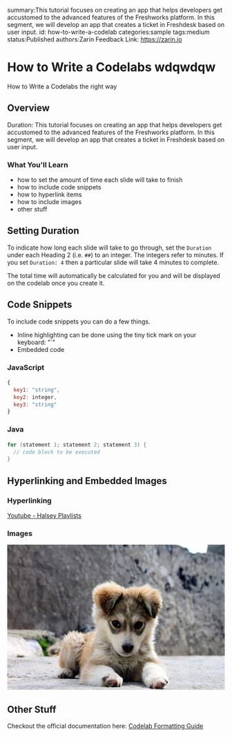 summary:This tutorial focuses on creating an app that helps developers get accustomed to the advanced features of the Freshworks platform. In this segment, we will develop an app that creates a ticket in Freshdesk based on user input.
id: how-to-write-a-codelab
categories:sample
tags:medium
status:Published 
authors:Zarin
Feedback Link: https://zarin.io

# How to Write a Codelabs wdqwdqw
How to Write a Codelabs the right way
<!-- ---------------------------------------------------------------------------- --> 
## Overview 
Duration: This tutorial focuses on creating an app that helps developers get accustomed to the advanced features of the Freshworks platform. In this segment, we will develop an app that creates a ticket in Freshdesk based on user input.

### What You'll Learn 
- how to set the amount of time each slide will take to finish 
- how to include code snippets 
- how to hyperlink items 
- how to include images 
- other stuff

<!-- ---------------------------------------------------------------------------- --> 
## Setting Duration

To indicate how long each slide will take to go through, set the `Duration` under each Heading 2 (i.e. `##`) to an integer. 
The integers refer to minutes. If you set `Duration: 4` then a particular slide will take 4 minutes to complete. 

The total time will automatically be calculated for you and will be displayed on the codelab once you create it. 

<!-- ---------------------------------------------------------------------------- --> 
## Code Snippets

To include code snippets you can do a few things. 
- Inline highlighting can be done using the tiny tick mark on your keyboard: "`"
- Embedded code

### JavaScript

```javascript
{ 
  key1: "string", 
  key2: integer,
  key3: "string"
}
```

### Java

```java
for (statement 1; statement 2; statement 3) {
  // code block to be executed
}
```

<!-- ---------------------------------------------------------------------------- --> 
## Hyperlinking and Embedded Images

### Hyperlinking
[Youtube - Halsey Playlists](https://www.youtube.com/user/iamhalsey/playlists)

### Images
![alt-text-here](codelabs/assets/puppy.jpeg)

<!-- ---------------------------------------------------------------------------- --> 
## Other Stuff

Checkout the official documentation here: [Codelab Formatting Guide](https://github.com/googlecodelabs/tools/blob/master/FORMAT-GUIDE.md)

